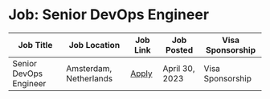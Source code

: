 # Job: Senior DevOps Engineer

| Job Title | Job Location | Job Link | Job Posted | Visa Sponsorship |
| --- | --- | --- | --- | --- |
| Senior DevOps Engineer | Amsterdam, Netherlands | [Apply](https://picnic.app/careers/jobs/4466489/technology--amp--engineering/amsterdam-north-holland-netherlands/senior-devops-engineer) | April 30, 2023 | Visa Sponsorship |
